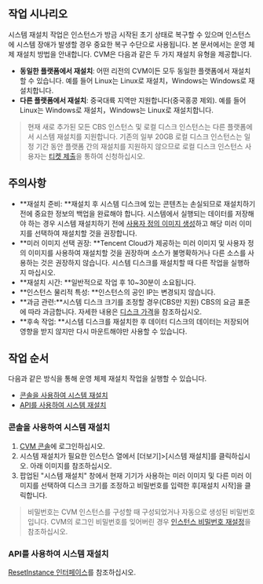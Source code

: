 ## 작업 시나리오

시스템 재설치 작업은 인스턴스가 방금 시작된 초기 상태로 복구할 수 있으며 인스턴스에 시스템 장애가 발생할 경우 중요한 복구 수단으로 사용됩니다. 본 문서에서는 운영 체제 재설치 방법을 안내합니다.
CVM은 다음과 같은 두 가지 재설치 유형을 제공합니다.
 - **동일한 플랫폼에서 재설치**: 어떤 리전의 CVM이든 모두 동일한 플랫폼에서 재설치할 수 있습니다.
 예를 들어 Linux는 Linux로 재설치，Windows는 Windows로 재설치합니다. 
 - **다른 플랫폼에서 재설치**: 중국대륙 지역만 지원합니다(중국홍콩 제외).
 예를 들어 Linux는 Windows로 재설치，Windows는 Linux로 재설치합니다.
>현재 새로 추가된 모든 CBS 인스턴스 및 로컬 디스크 인스턴스는 다른 플랫폼에서 시스템 재설치를 지원합니다. 기존의 일부 20GB 로컬 디스크 인스턴스는 일정 기간 동안 플랫폼 간의 재설치를 지원하지 않으므로 로컬 디스크 인스턴스 사용자는 [티켓 제출](https://console.cloud.tencent.com/workorder/category/create?level1_id=6&level2_id=7&level1_name=%E8%AE%A1%E7%AE%97%E4%B8%8E%E7%BD%91%E7%BB%9C&level2_name=%E4%BA%91%E6%9C%8D%E5%8A%A1%E5%99%A8%20CVM)을 통하여 신청하십시오. 

## 주의사항
 - **재설치 준비: **재설치 후 시스템 디스크에 있는 콘텐츠는 손실되므로 재설치하기 전에 중요한 정보의 백업을 완료해야 합니다. 시스템에서 실행되는 데이터를 저장해야 하는 경우 시스템 재설치하기 전에 [사용자 정의 이미지 생성](/doc/product/213/4942)하고 해당 미러 이미지를 선택하여 재설치할 것을 권장합니다.
 - **미러 이미지 선택 권장: **Tencent Cloud가 제공하는 미러 이미지 및 사용자 정의 이미지를 사용하여 재설치할 것을 권장하며 소스가 불명확하거나 다른 소스를 사용하는 것은 권장하지 않습니다. 시스템 디스크를 재설치할 때 다른 작업을 실행하지 마십시오.
 - **재설치 시간: **일반적으로 작업 후 10~30분이 소요됩니다.
 - **인스턴스 물리적 특성: **인스턴스의 공인 IP는 변경되지 않습니다.
 - **과금 관련:**시스템 디스크 크기를 조정할 경우(CBS만 지원) CBS의 요금 표준에 따라 과금합니다. 자세한 내용은 [디스크 가격](/doc/product/213/%E7%A1%AC%E7%9B%98%E4%BB%B7%E6%A0%BC)을 참조하십시오.
 - **후속 작업: **시스템 디스크를 재설치한 후 데이터 디스크의 데이터는 저장되어 영향을 받지 않지만 다시 마운트해야만 사용할 수 있습니다.

## 작업 순서

다음과 같은 방식을 통해 운영 체제 재설치 작업을 실행할 수 있습니다.
- [콘솔을 사용하여 시스템 재설치](#consoleRestart)
- [API를 사용하여 시스템 재설치](#apiRestart)

<span id="consoleRestart"></span>
### 콘솔을 사용하여 시스템 재설치

1. [CVM 콘솔](https://console.cloud.tencent.com/cvm/)에 로그인하십시오.
2. 시스템 재설치가 필요한 인스턴스 열에서 [더보기]>[시스템 재설치]를 클릭하십시오. 아래 이미지를 참조하십시오.
3. 팝업된 "시스템 재설치" 창에서 현재 기기가 사용하는 미러 이미지 및 다른 미러 이미지를 선택하여 디스크 크기를 조정하고 비밀번호를 입력한 후[재설치 시작]을 클릭합니다.
> 비밀번호는 CVM 인스턴스를 구성할 때 구성되었거나 자동으로 생성된 비밀번호입니다. CVM의 로그인 비밀번호를 잊어버린 경우 [인스턴스 비밀번호 재설정](https://intl.cloud.tencent.com/document/product/213/16566)을 참조하십시오.
>

<span id="apiRestart"></span>
### API를 사용하여 시스템 재설치

[ResetInstance 인터페이스](https://cloud.tencent.com/document/product/213/15724)를 참조하십시오.
